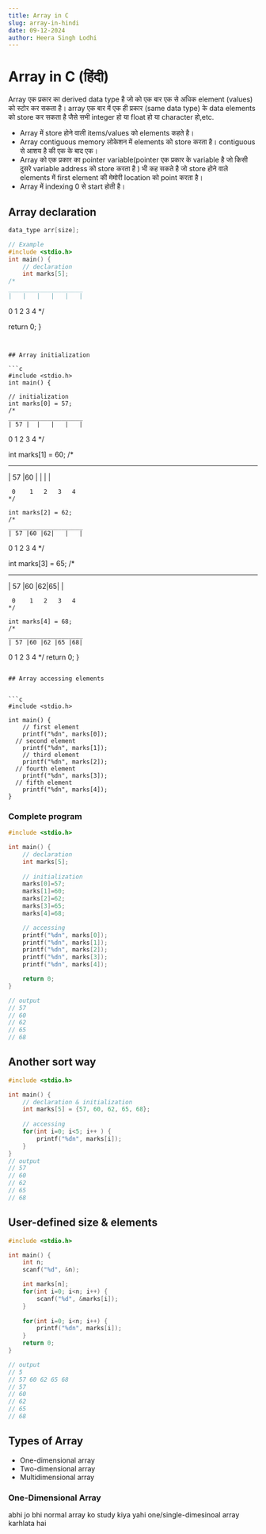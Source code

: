 ```yaml
---
title: Array in C
slug: array-in-hindi
date: 09-12-2024
author: Heera Singh Lodhi
---
```


# Array in C (हिंदी)

Array एक प्रकार का derived data type है जो को एक बार एक से अधिक element (values) को स्टोर कर सकता है। array एक बार में 
एक ही प्रकार (same data type) के data elements को store कर सकता है जैसे सभी integer हो या float हो या character हो,etc.


- Array में store होने वाली items/values को elements कहते है।
- Array contiguous memory लोकेशन में elements को store करता है। contiguous से आशय है की एक के बाद एक।
- Array को एक प्रकार का pointer variable(pointer एक प्रकार के variable है जो किसी दुसरे variable address को store करता है )
  भी कह सकते है जो store होने वाले elements में first element की मेमोरी location को point करता है।
- Array में indexing 0 से start होती है।

## Array declaration

```c
data_type arr[size];

// Example
#include <stdio.h>
int main() {
  	// declaration
	int marks[5];
/*
_____________________
|	|	|	|	|	|
`````````````````````
 0    1   2   3   4
*/
  
  return 0;
}
```


## Array initialization

```c
#include <stdio.h>
int main() {
 
// initialization
int marks[0] = 57;
/*
_____________________
| 57 |	|	|	|	|
`````````````````````
 0    1   2   3   4
*/

int marks[1] = 60;
/*
_____________________
| 57 |60 |	|	|	|
`````````````````````
 0    1   2   3   4
*/

int marks[2] = 62;
/*
_____________________
| 57 |60 |62|	|	|
`````````````````````
 0    1   2   3   4
*/

int marks[3] = 65;
/*
_____________________
| 57 |60 |62|65|	|
`````````````````````
 0    1   2   3   4
*/
 
int marks[4] = 68;
/*
_____________________
| 57 |60 |62 |65 |68|
`````````````````````
 0    1   2   3   4
*/
 return 0; 
}
```

## Array accessing elements


```c
#include <stdio.h>

int main() {
  	// first element
	printf("%dn", marks[0]);  	
  // second element
	printf("%dn", marks[1]);  	
  	// third element
	printf("%dn", marks[2]);  	
  // fourth element
	printf("%dn", marks[3]);  	
  // fifth element
	printf("%dn", marks[4]);  	
}
```


### Complete program

```c
#include <stdio.h>

int main() {
    // declaration
    int marks[5];
	
    // initialization
    marks[0]=57;
    marks[1]=60;
    marks[2]=62;
    marks[3]=65;
    marks[4]=68;

  	// accessing
    printf("%dn", marks[0]);
    printf("%dn", marks[1]);
    printf("%dn", marks[2]);
    printf("%dn", marks[3]);
    printf("%dn", marks[4]);

    return 0;
}

// output
// 57
// 60
// 62
// 65
// 68

```

## Another sort way

```c
#include <stdio.h>

int main() {
  	// declaration & initialization
    int marks[5] = {57, 60, 62, 65, 68};
	
  	// accessing
    for(int i=0; i<5; i++ ) { 
        printf("%dn", marks[i]); 
    }
} 
// output
// 57
// 60
// 62
// 65
// 68
```

## User-defined size & elements

```c
#include <stdio.h>

int main() {
    int n;
    scanf("%d", &n);

    int marks[n];
    for(int i=0; i<n; i++) {
        scanf("%d", &marks[i]);
    }
    
    for(int i=0; i<n; i++) {
        printf("%dn", marks[i]);
    } 
    return 0;
}

// output
// 5
// 57 60 62 65 68
// 57
// 60
// 62
// 65
// 68

```


## Types of Array

- One-dimensional array
- Two-dimensional array
- Multidimensional array


### One-Dimensional Array

abhi jo bhi normal array ko study kiya yahi one/single-dimesinoal array karhlata hai 


